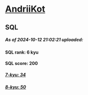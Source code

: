 # [AndriiKot](https://www.codewars.com/users/AndriiKot) 
## SQL
##### As of 2024-10-12 21:02:21 uploaded:
#### SQL rank: 6 kyu
#### SQL score: 200
##### [7-kyu: 34](https://github.com/AndriiKot/SQL__CodeWars/tree/main/kyu-7)
##### [8-kyu: 50](https://github.com/AndriiKot/SQL__CodeWars/tree/main/kyu-8)
